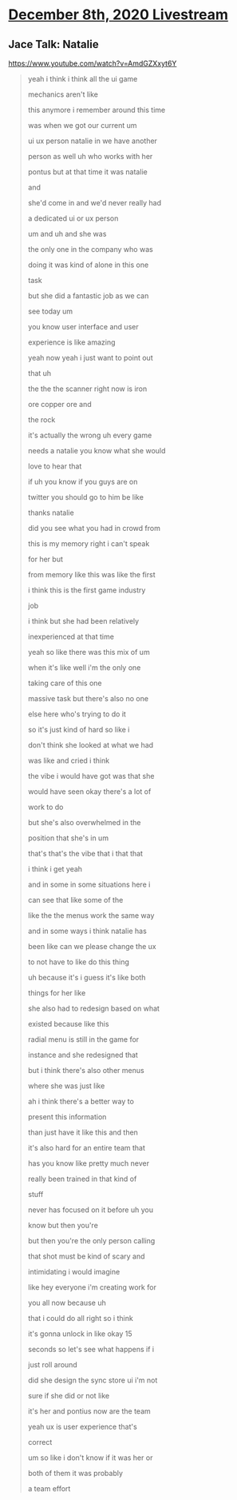 # [December 8th, 2020 Livestream](../2020-12-08.md)
## Jace Talk: Natalie
https://www.youtube.com/watch?v=AmdGZXxyt6Y
> yeah i think i think all the ui game
> 
> mechanics aren't like
> 
> this anymore i remember around this time
> 
> was when we got our current um
> 
> ui ux person natalie in we have another
> 
> person as well uh who works with her
> 
> pontus but at that time it was natalie
> 
> and
> 
> she'd come in and we'd never really had
> 
> a dedicated ui or ux person
> 
> um and uh and she was
> 
> the only one in the company who was
> 
> doing it was kind of alone in this one
> 
> task
> 
> but she did a fantastic job as we can
> 
> see today um
> 
> you know user interface and user
> 
> experience is like amazing
> 
> yeah now yeah i just want to point out
> 
> that uh
> 
> the the the scanner right now is iron
> 
> ore copper ore and
> 
> the rock
> 
> it's actually the wrong uh every game
> 
> needs a natalie you know what she would
> 
> love to hear that
> 
> if uh you know if you guys are on
> 
> twitter you should go to him be like
> 
> thanks natalie
> 
> did you see what you had in crowd from
> 
> this is my memory right i can't speak
> 
> for her but
> 
> from memory like this was like the first
> 
> i think this is the first game industry
> 
> job
> 
> i think but she had been relatively
> 
> inexperienced at that time
> 
> yeah so like there was this mix of um
> 
> when it's like well i'm the only one
> 
> taking care of this one
> 
> massive task but there's also no one
> 
> else here who's trying to do it
> 
> so it's just kind of hard so like i
> 
> don't think she looked at what we had
> 
> was like and cried i think
> 
> the vibe i would have got was that she
> 
> would have seen okay there's a lot of
> 
> work to do
> 
> but she's also overwhelmed in the
> 
> position that she's in um
> 
> that's that's the vibe that i that that
> 
> i think i get yeah
> 
> and in some in some situations here i
> 
> can see that like some of the
> 
> like the the menus work the same way
> 
> and in some ways i think natalie has
> 
> been like can we please change the ux
> 
> to not have to like do this thing
> 
> uh because it's i guess it's like both
> 
> things for her like
> 
> she also had to redesign based on what
> 
> existed because like this
> 
> radial menu is still in the game for
> 
> instance and she redesigned that
> 
> but i think there's also other menus
> 
> where she was just like
> 
> ah i think there's a better way to
> 
> present this information
> 
> than just have it like this and then
> 
> it's also hard for an entire team that
> 
> has you know like pretty much never
> 
> really been trained in that kind of
> 
> stuff
> 
> never has focused on it before uh you
> 
> know but then you're
> 
> but then you're the only person calling
> 
> that shot must be kind of scary and
> 
> intimidating i would imagine
> 
> like hey everyone i'm creating work for
> 
> you all now because uh
> 
> that i could do all right so i think
> 
> it's gonna unlock in like okay 15
> 
> seconds so let's see what happens if i
> 
> just roll around
> 
> did she design the sync store ui i'm not
> 
> sure if she did or not like
> 
> it's her and pontius now are the team
> 
> yeah ux is user experience that's
> 
> correct
> 
> um so like i don't know if it was her or
> 
> both of them it was probably
> 
> a team effort
> 
